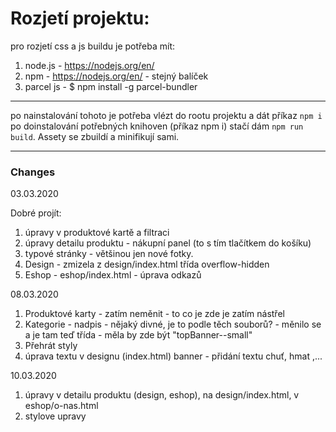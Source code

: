# Rozjetí projektu:
pro rozjetí css a js buildu je potřeba mít:

1) node.js - https://nodejs.org/en/
2) npm - https://nodejs.org/en/ - stejný balíček
3) parcel js - $ npm install -g parcel-bundler

----
po nainstalování tohoto je potřeba vlézt do rootu projektu a dát příkaz `npm i`
po doinstalování potřebných knihoven (příkaz npm i) stačí dám `npm run build`. Assety se zbuildí a minifikují sami.

------------------------------------------------------

### Changes

03.03.2020

Dobré projít:

1) úpravy v produktové kartě a filtraci
2) úpravy detailu produktu - nákupní panel (to s tím tlačítkem do košíku)
3) typové stránky - většinou jen nové fotky.
4) Design - zmizela z design/index.html třída overflow-hidden
5) Eshop - eshop/index.html - úprava odkazů

08.03.2020

1) Produktové karty - zatím neměnit - to co je zde je zatím nástřel
2) Kategorie - nadpis - nějaký divné, je to podle těch souborů? - měnilo se a je tam teď třída - měla by zde být "topBanner--small"
3) Přehrát styly
4) úprava textu v designu (index.html) banner - přidání textu chuť, hmat ,...

10.03.2020
1) úpravy v detailu produktu (design, eshop), na design/index.html, v eshop/o-nas.html
2) stylove upravy